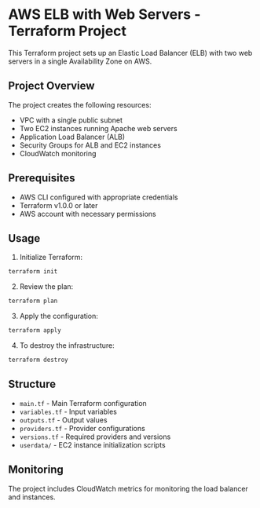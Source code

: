 # AWS ELB with Web Servers - Terraform Project

This Terraform project sets up an Elastic Load Balancer (ELB) with two web servers in a single Availability Zone on AWS.

## Project Overview

The project creates the following resources:
- VPC with a single public subnet
- Two EC2 instances running Apache web servers
- Application Load Balancer (ALB)
- Security Groups for ALB and EC2 instances
- CloudWatch monitoring

## Prerequisites

- AWS CLI configured with appropriate credentials
- Terraform v1.0.0 or later
- AWS account with necessary permissions

## Usage

1. Initialize Terraform:
```bash
terraform init
```

2. Review the plan:
```bash
terraform plan
```

3. Apply the configuration:
```bash
terraform apply
```

4. To destroy the infrastructure:
```bash
terraform destroy
```

## Structure

- `main.tf` - Main Terraform configuration
- `variables.tf` - Input variables
- `outputs.tf` - Output values
- `providers.tf` - Provider configurations
- `versions.tf` - Required providers and versions
- `userdata/` - EC2 instance initialization scripts

## Monitoring

The project includes CloudWatch metrics for monitoring the load balancer and instances. 